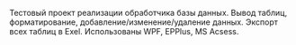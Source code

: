 Тестовый проект реализации обработчика базы данных. Вывод таблиц, форматирование, добавление/изменение/удаление данных. Экспорт всех таблиц в Exel.
Использованы WPF, EPPlus, MS Acsess.
